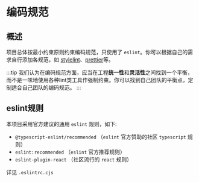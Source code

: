 # 编码规范

## 概述

项目总体按最小约束原则约束编码规范，只使用了 `eslint`。你可以根据自己的需求自行添加各规范，如 [stylelint](https://stylelint.io/)、[prettier](https://prettier.io/)等。

:::tip
我们认为在编码规范方面，应当在工程**统一性**和**灵活性**之间找到一个平衡，而不是一味地使用各种lint类工具作强制约束。你可以找到自己团队的平衡点，定制适合自己团队的编码规范。
:::

## eslint规则

本项目采用官方建议的通用 `eslint` 规则，如下:

- `@typescript-eslint/recommended` （`eslint` 官方赞助的社区 `typescript` 规则）
- `eslint:recommended` （`eslint` 官方推荐规则）
- `eslint-plugin-react` （社区流行的 `react` 规则）

详见 `.eslintrc.cjs`
